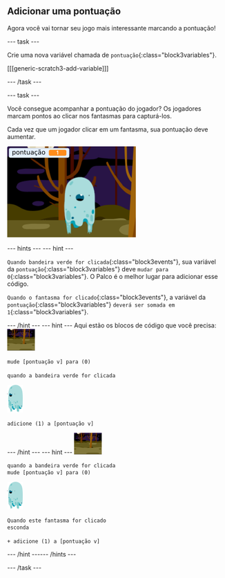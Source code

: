 ## Adicionar uma pontuação

Agora você vai tornar seu jogo mais interessante marcando a pontuação!

--- task ---

Crie uma nova variável chamada de `pontuação`{:class="block3variables"}.

[[[generic-scratch3-add-variable]]]

--- /task ---

--- task ---

Você consegue acompanhar a pontuação do jogador? Os jogadores marcam pontos ao clicar nos fantasmas para capturá-los.

Cada vez que um jogador clicar em um fantasma, sua pontuação deve aumentar.

![Aumentando a pontuação](images/ghost-score-test.png)

--- hints ---
 --- hint ---

`Quando bandeira verde for clicada`{:class="block3events"}, sua variável da `pontuação`{:class="block3variables"} deve `mudar para 0`{:class="block3variables"}. O Palco é o melhor lugar para adicionar esse código.

`Quando o fantasma for clicado`{:class="block3events"}, a variável da `pontuação`{:class="block3variables"} `deverá ser somada em 1`{:class="block3variables"}.

--- /hint --- --- hint --- Aqui estão os blocos de código que você precisa: ![backdrop icon](images/ghost-backdrop.png)

```blocks3
mude [pontuação v] para (0)

quando a bandeira verde for clicada
```

![ghost-sprite](images/ghost-sprite.png)

```blocks3
adicione (1) a [pontuação v]
```

--- /hint --- --- hint --- ![backdrop icon](images/ghost-backdrop.png)

```blocks3
quando a bandeira verde for clicada
mude [pontuação v] para (0)
```

![ghost-sprite](images/ghost-sprite.png)

```blocks3
Quando este fantasma for clicado
esconda

+ adicione (1) a [pontuação v]
```

--- /hint ------ /hints ---

--- /task ---